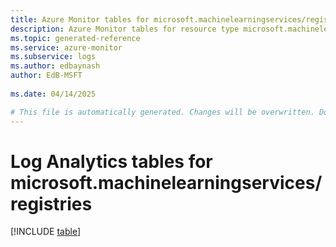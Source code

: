 ```yaml
---
title: Azure Monitor tables for microsoft.machinelearningservices/registries
description: Azure Monitor tables for resource type microsoft.machinelearningservices/registries
ms.topic: generated-reference
ms.service: azure-monitor
ms.subservice: logs
ms.author: edbaynash
author: EdB-MSFT
   
ms.date: 04/14/2025

# This file is automatically generated. Changes will be overwritten. Do not change this file directly.
---
```


# Log Analytics tables for microsoft.machinelearningservices/registries  

[!INCLUDE [table](~/reusable-content/ce-skilling/azure/includes/azure-monitor/reference/tables/microsoft-machinelearningservices_registries-include.md)]

